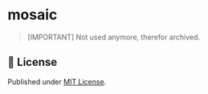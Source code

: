 # mosaic

> [IMPORTANT]
> Not used anymore, therefor archived.

## 📄 License

Published under [MIT License](./LICENSE).
